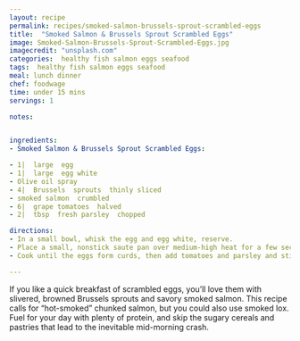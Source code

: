 ```yaml
---
layout: recipe
permalink: recipes/smoked-salmon-brussels-sprout-scrambled-eggs
title:  "Smoked Salmon & Brussels Sprout Scrambled Eggs"
image: Smoked-Salmon-Brussels-Sprout-Scrambled-Eggs.jpg
imagecredit: "unsplash.com"
categories:  healthy fish salmon eggs seafood
tags:  healthy fish salmon eggs seafood
meal: lunch dinner
chef: foodwage
time: under 15 mins
servings: 1

notes:


ingredients:
- Smoked Salmon & Brussels Sprout Scrambled Eggs:

- 1|  large  egg
- 1|  large  egg white
- Olive oil spray
- 4|  Brussels  sprouts  thinly sliced
- smoked salmon  crumbled
- 6|  grape tomatoes  halved
- 2|  tbsp  fresh parsley  chopped

directions:
- In a small bowl, whisk the egg and egg white, reserve.
- Place a small, nonstick saute pan over medium-high heat for a few seconds, then spritz with oil. Add the Brussels sprout slices and saute, stirring, for about 2 minutes, until browned and softened. Add the egg mixture and crumbled salmon and lower the heat to medium-low, stirring to combine.
- Cook until the eggs form curds, then add tomatoes and parsley and stir until the eggs are cooked through and the tomatoes are warmed. Serve immediately

---
```


If you like a quick breakfast of scrambled eggs, you’ll love them with slivered, browned Brussels sprouts and savory smoked salmon. This recipe calls for “hot-smoked” chunked salmon, but you could also use smoked lox. Fuel for your day with plenty of protein, and skip the sugary cereals and pastries that lead to the inevitable mid-morning crash.